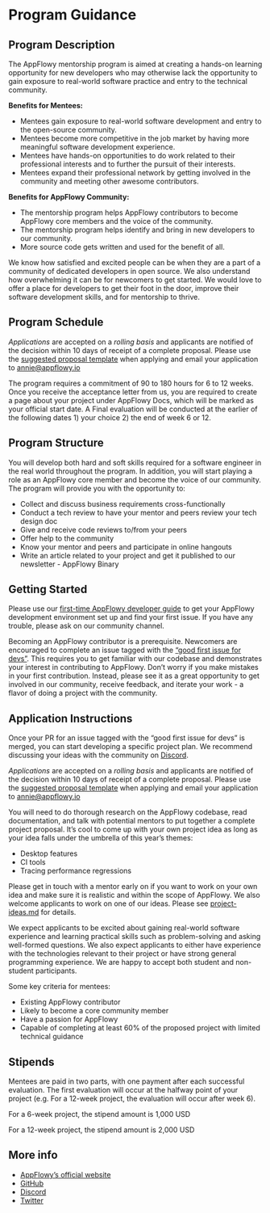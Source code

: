 # Program Guidance

## **Program Description**

The AppFlowy mentorship program is aimed at creating a hands-on learning opportunity for new developers who may otherwise lack the opportunity to gain exposure to real-world software practice and entry to the technical community.

**Benefits for Mentees:**

* Mentees gain exposure to real-world software development and entry to the open-source community.
* Mentees become more competitive in the job market by having more meaningful software development experience.
* Mentees have hands-on opportunities to do work related to their professional interests and to further the pursuit of their interests.
* Mentees expand their professional network by getting involved in the community and meeting other awesome contributors.

**Benefits for AppFlowy Community:**

* The mentorship program helps AppFlowy contributors to become AppFlowy core members and the voice of the community.
* The mentorship program helps identify and bring in new developers to our community.
* More source code gets written and used for the benefit of all.

We know how satisfied and excited people can be when they are a part of a community of dedicated developers in open source. We also understand how overwhelming it can be for newcomers to get started. We would love to offer a place for developers to get their foot in the door, improve their software development skills, and for mentorship to thrive.

## Program Schedule

_Applications_ are accepted on a _rolling basis_ and applicants are notified of the decision within 10 days of receipt of a complete proposal. Please use the [suggested proposal template](proposal-template.md) when applying and email your application to annie@appflowy.io

The program requires a commitment of 90 to 180 hours for 6 to 12 weeks. Once you receive the acceptance letter from us, you are required to create a page about your project under AppFlowy Docs, which will be marked as your official start date. A Final evaluation will be conducted at the earlier of the following dates 1) your choice 2) the end of week 6 or 12.

## Program Structure

You will develop both hard and soft skills required for a software engineer in the real world throughout the program. In addition, you will start playing a role as an AppFlowy core member and become the voice of our community. The program will provide you with the opportunity to:

* Collect and discuss business requirements cross-functionally
* Conduct a tech review to have your mentor and peers review your tech design doc
* Give and receive code reviews to/from your peers
* Offer help to the community
* Know your mentor and peers and participate in online hangouts
* Write an article related to your project and get it published to our newsletter - AppFlowy Binary

## **Getting Started**

Please use our [first-time AppFlowy developer guide](https://appflowy.gitbook.io/docs/essential-documentation/contribute-to-appflowy/contributing-to-appflowy#your-first-codebase-contribution) to get your AppFlowy development environment set up and find your first issue. If you have any trouble, please ask on our community channel.

Becoming an AppFlowy contributor is a prerequisite. Newcomers are encouraged to complete an issue tagged with the [“good first issue for devs”](https://github.com/AppFlowy-IO/AppFlowy/labels/good%20first%20issue%20for%20devs). This requires you to get familiar with our codebase and demonstrates your interest in contributing to AppFlowy. Don’t worry if you make mistakes in your first contribution. Instead, please see it as a great opportunity to get involved in our community, receive feedback, and iterate your work - a flavor of doing a project with the community.

## Application Instructions

Once your PR for an issue tagged with the “good first issue for devs” is merged, you can start developing a specific project plan. We recommend discussing your ideas with the community on [Discord](https://discord.gg/9Q2xaN37tV).

_Applications_ are accepted on a _rolling basis_ and applicants are notified of the decision within 10 days of receipt of a complete proposal. Please use the [suggested proposal template](proposal-template.md) when applying and email your application to annie@appflowy.io

You will need to do thorough research on the AppFlowy codebase, read documentation, and talk with potential mentors to put together a complete project proposal. It’s cool to come up with your own project idea as long as your idea falls under the umbrella of this year’s themes:

* Desktop features
* CI tools
* Tracing performance regressions

Please get in touch with a mentor early on if you want to work on your own idea and make sure it is realistic and within the scope of AppFlowy. We also welcome applicants to work on one of our ideas. Please see [project-ideas.md](../appflowy-mentorship-program/mentorship-2022/project-ideas.md "mention") for details.

We expect applicants to be excited about gaining real-world software experience and learning practical skills such as problem-solving and asking well-formed questions. We also expect applicants to either have experience with the technologies relevant to their project or have strong general programming experience. We are happy to accept both student and non-student participants.

Some key criteria for mentees:

* Existing AppFlowy contributor
* Likely to become a core community member
* Have a passion for AppFlowy
* Capable of completing at least 60% of the proposed project with limited technical guidance

## Stipends

Mentees are paid in two parts, with one payment after each successful evaluation. The first evaluation will occur at the halfway point of your project (e.g. For a 12-week project, the evaluation will occur after week 6).

For a 6-week project, the stipend amount is 1,000 USD

For a 12-week project, the stipend amount is 2,000 USD

##

## More info

* [AppFlowy’s official website](https://www.appflowy.io/)
* [GitHub](https://github.com/AppFlowy-IO/AppFlowy)
* [Discord](https://discord.gg/9Q2xaN37tV)
* [Twitter](https://twitter.com/appflowy)
